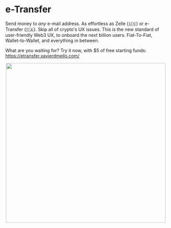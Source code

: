 # e-Transfer
Send money to *any* e-mail address. As effortless as Zelle (🇺🇸) or e-Transfer (🇨🇦). Skip all of crypto's UX issues. This is the new standard of user-friendly Web3 UX, to onboard the next billion users. Fiat-To-Fiat, Wallet-to-Wallet, and everything in between.

What are you waiting for? Try it now, with $5 of free starting funds: https://etransfer.xavierdmello.com/

<p align="center">
  <a href="https://etransfer.xavierdmello.com">
    <img src="https://storage.googleapis.com/ethglobal-api-production/projects%2Fkwwrz%2Fimages%2F2.png" width=500> 
  </a>
</p>
